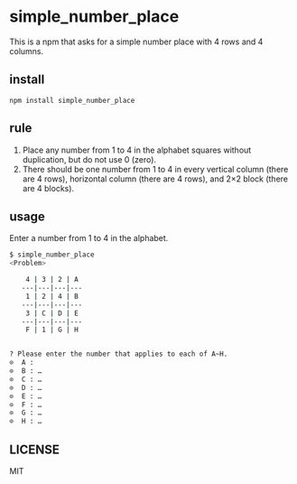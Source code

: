 # simple_number_place
This is a npm that asks for a simple number place with 4 rows and 4 columns.

## install
`npm install simple_number_place`

## rule
1. Place any number from 1 to 4 in the alphabet squares without duplication, but do not use 0 (zero).
1. There should be one number from 1 to 4 in every vertical column (there are 4 rows), horizontal column (there are 4 rows), and 2×2 block (there are 4 blocks).

## usage
Enter a number from 1 to 4 in the alphabet.
```bash
$ simple_number_place
<Problem>

    4 | 3 | 2 | A
   ---|---|---|---
    1 | 2 | 4 | B
   ---|---|---|---
    3 | C | D | E
   ---|---|---|---
    F | 1 | G | H


? Please enter the number that applies to each of A~H.
⊙  A :  
⊙  B : …
⊙  C : …
⊙  D : …
⊙  E : …
⊙  F : …
⊙  G : …
⊙  H : …
```

## LICENSE
MIT
